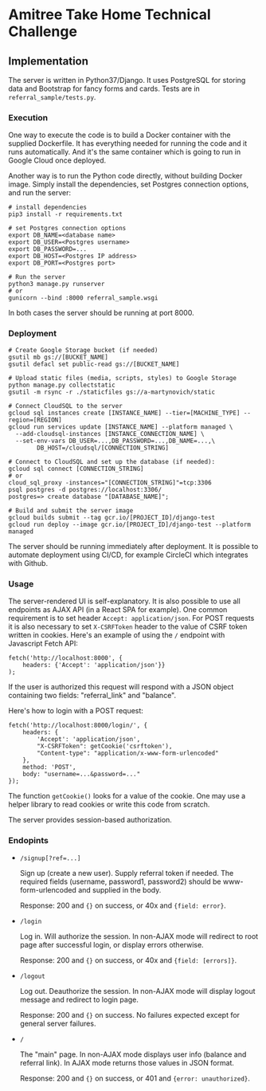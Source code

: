 # Amitree Take Home Technical Challenge

## Implementation
The server is written in Python37/Django. It uses PostgreSQL for storing data and Bootstrap for fancy forms and cards.
Tests are in `referral_sample/tests.py`.

### Execution
One way to execute the code is to build a Docker container with the supplied Dockerfile. It has everything needed for 
running the code and it runs automatically. And it's the same container which is going to run in Google Cloud once 
deployed.

Another way is to run the Python code directly, without building Docker image. Simply install the dependencies, set 
Postgres connection options, and run the server:
```
# install dependencies
pip3 install -r requirements.txt

# set Postgres connection options
export DB_NAME=<database name>
export DB_USER=<Postgres username>
export DB_PASSWORD=...
export DB_HOST=<Postgres IP address>
export DB_PORT=<Postgres port>

# Run the server
python3 manage.py runserver
# or 
gunicorn --bind :8000 referral_sample.wsgi
```  

In both cases the server should be running at port 8000.

### Deployment
```
# Create Google Storage bucket (if needed)
gsutil mb gs://[BUCKET_NAME]
gsutil defacl set public-read gs://[BUCKET_NAME]

# Upload static files (media, scripts, styles) to Google Storage
python manage.py collectstatic
gsutil -m rsync -r ./staticfiles gs://a-martynovich/static

# Connect CloudSQL to the server
gcloud sql instances create [INSTANCE_NAME] --tier=[MACHINE_TYPE] --region=[REGION]
gcloud run services update [INSTANCE_NAME] --platform managed \
  --add-cloudsql-instances [INSTANCE_CONNECTION_NAME] \
  --set-env-vars DB_USER=...,DB_PASSWORD=...,DB_NAME=...,\
        DB_HOST=/cloudsql/[CONNECTION_STRING]

# Connect to CloudSQL and set up the database (if needed):
gcloud sql connect [CONNECTION_STRING]
# or
cloud_sql_proxy -instances="[CONNECTION_STRING]"=tcp:3306
psql postgres -d postgres://localhost:3306/
postgres=> create database "[DATABASE_NAME]";

# Build and submit the server image
gcloud builds submit --tag gcr.io/[PROJECT_ID]/django-test
gcloud run deploy --image gcr.io/[PROJECT_ID]/django-test --platform managed
```
The server should be running immediately after deployment. It is possible to automate deployment using CI/CD, for 
example CircleCI which integrates with Github.

### Usage
The server-rendered UI is self-explanatory. It is also possible to use all endpoints as AJAX API (in a React SPA for 
example). One common requirement is to set header `Accept: application/json`. For POST requests it is also necessary to 
set `X-CSRFToken` header to the value of CSRF token written in cookies. Here's an example of using the `/` endpoint with 
Javascript Fetch API:
```
fetch('http://localhost:8000', {
    headers: {'Accept': 'application/json'}}
);
```
If the user is authorized this request will respond with a JSON object containing two fields: 
"referral_link" and "balance".

Here's how to login with a POST request:
```
fetch('http://localhost:8000/login/', {
    headers: {
        'Accept': 'application/json',
        "X-CSRFToken": getCookie('csrftoken'),
        "Content-type": "application/x-www-form-urlencoded"
    },
    method: 'POST',
    body: "username=...&password=..."
});
```
The function `getCookie()` looks for a value of the cookie. One may use a helper library to read cookies or write this 
code from scratch.

The server provides session-based authorization. 

### Endopints
* `/signup[?ref=...]` 

   Sign up (create a new user). Supply referral token if needed. 
   The required fields (username, password1, password2) should be www-form-urlencoded and supplied in the body.
    
   Response: 200 and `{}` on success, or 40x and `{field: error}`.
* `/login`

   Log in. Will authorize the session. In non-AJAX mode will redirect to root page after successful login, or display 
   errors otherwise.
   
   Response: 200 and `{}` on success, or 40x and `{field: [errors]}`.
* `/logout`

   Log out. Deauthorize the session. In non-AJAX mode will display logout message and redirect to login page.

   Response: 200 and `{}` on success. No failures expected except for general server failures.
* `/`

   The "main" page. In non-AJAX mode displays user info (balance and referral link). In AJAX mode returns those values 
   in JSON format.
   
   Response: 200 and `{}` on success, or 401 and `{error: unauthorized}`.


